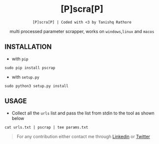 <div align="center">
  
# [P]scra[P]

`[P]scra[P] | Coded with <3 by Tanishq Rathore`  


multi processed parameter scrapper, works on `windows`,`linux` and `macos`

<div align="left">
  
## INSTALLATION
- with `pip`
```
sudo pip install pscrap
```
- with `setup.py`
```
sudo python3 setup.py install
```

## USAGE
- Collect all the `urls` list and pass the list from stdin to the tool as shown below
```
cat urls.txt | pscrap | tee params.txt
```

> For any contribution either contact me through [Linkedin](https://www.linkedin.com/in/tanishq-rathore-115033202) or [Twitter](https://twitter.com/root_tanishq)
